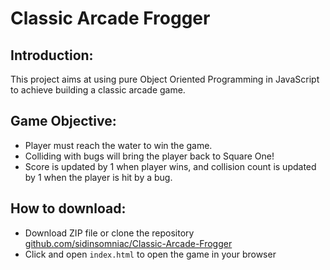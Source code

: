 # Classic Arcade Frogger

## Introduction:

This project aims at using pure Object Oriented Programming in JavaScript to achieve building a classic arcade game.

## Game Objective:

* Player must reach the water to win the game.
* Colliding with bugs will bring the player back to Square One!
* Score is updated by 1 when player wins, and collision count is updated by 1 when the player is hit by a bug.

## How to download:

* Download ZIP file or clone the repository [github.com/sidinsomniac/Classic-Arcade-Frogger](https://github.com/sidinsomniac/Classic-Arcade-Frogger)
* Click and open `index.html` to open the game in your browser